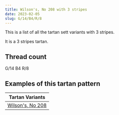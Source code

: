 ```yaml
---
title: Wilson's, No 208 with 3 stripes
date: 2023-02-05
slug: G/14/B4/R/8
---
```

This is a list of all the tartan sett variants with 3 stripes.

It is a 3 stripes tartan.


## Thread count
G/14 B4 R/8

## Examples of this tartan pattern

| Tartan Variants |
|---------------|
| [Wilson's, No 208](/variants/g/14/b4/r/8-b5480b0-g008000-rc00000)||
